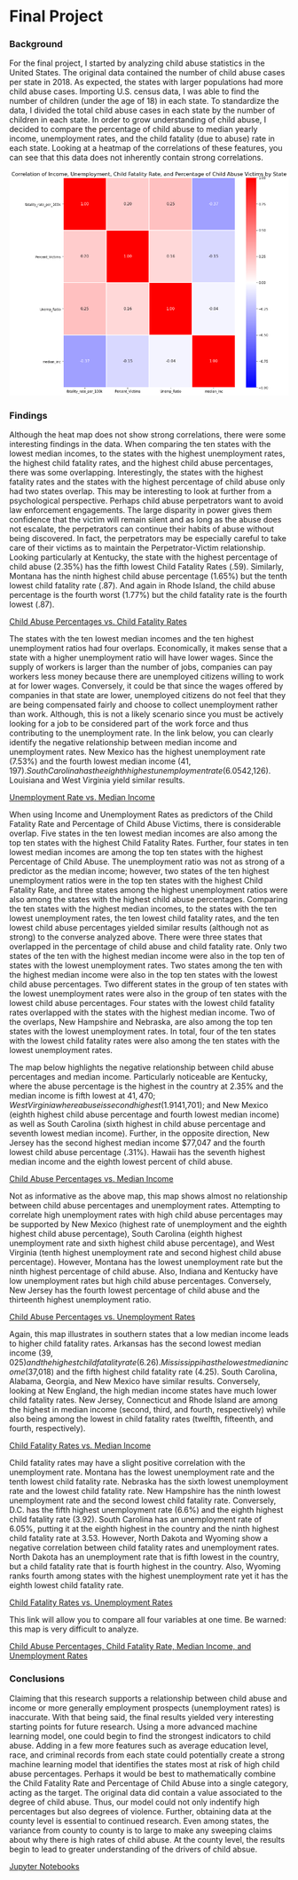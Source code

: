 # Final Project
### Background
For the final project, I started by analyzing child abuse statistics in the United States. The original data contained the number of child abuse cases per state in 2018. As expected, the states with larger populations had more child abuse cases. Importing U.S. census data, I was able to find the number of children (under the age of 18) in each state. To standardize the data, I divided the total child abuse cases in each state by the number of children in each state. In order to grow understanding of child abuse, I decided to compare the percentage of child abuse to median yearly income, unemployment rates, and the child fatality (due to abuse) rate in each state. Looking at a heatmap of the correlations of these features, you can see that this data does not inherently contain strong correlations. 

![Heatmap of Percentage of Child Abuse, Child Fatality Rate, Median Income, and Unemployment Rates](Correlation_Final.png)

### Findings
Although the heat map does not show strong correlations, there were some interesting findings in the data. When comparing the ten states with the lowest median incomes, to the states with the highest unemployment rates, the highest child fatality rates, and the highest child abuse percentages, there was some overlapping. Interestingly, the states with the highest fatality rates and the states with the highest percentage of child abuse only had two states overlap. This may be interesting to look at further from a psychological perspective. Perhaps child abuse perpetrators want to avoid law enforcement engagements. The large disparity in power gives them confidence that the victim will remain silent and as long as the abuse does not escalate, the perpetrators can continue their habits of abuse without being discovered. In fact, the perpetrators may be especially careful to take care of their victims as to maintain the Perpetrator-Victim relationship. Looking particularly at Kentucky, the state with the highest percentage of child abuse (2.35%) has the fifth lowest Child Fatality Rates (.59). Similarly, Montana has the ninth highest child abuse percentage (1.65%) but the tenth lowest child fatality rate (.87). And again in Rhode Island, the child abuse percentage is the fourth worst (1.77%) but the child fatality rate is the fourth lowest (.87).

[Child Abuse Percentages vs. Child Fatality Rates](https://ktwilliams15.github.io/abuse_perc/abuse_fatal.html)

The states with the ten lowest median incomes and the ten highest unemployment ratios had four overlaps. Economically, it makes sense that a state with a higher unemployment ratio will have lower wages. Since the supply of workers is larger than the number of jobs, companies can pay workers less money because there are unemployed citizens willing to work at for lower wages. Conversely, it could be that since the wages offered by companies in that state are lower, unemployed citizens do not feel that they are being compensated fairly and choose to collect unemployment rather than work. Although, this is not a likely scenario since you must be actively looking for a job to be considered part of the work force and thus contributing to the unemployment rate. In the link below, you can clearly identify the negative relationship between median income and unemployment rates. New Mexico has the highest unemployment rate (7.53%) and the fourth lowest median income ($41,197). South Carolina has the eighth highest unemployment rate (6.05%) and the seventh lowest median income ($42,126). Louisiana and West Virginia yield similar results.

[Unemployment Rate vs. Median Income](https://ktwilliams15.github.io/unemp_rate/unemp_inc.html)

When using Income and Unemployment Rates as predictors of the Child Fatality Rate and Percentage of Child Abuse Victims, there is considerable overlap. Five states in the ten lowest median incomes are also among the top ten states with the highest Child Fatality Rates. Further, four states in ten lowest median incomes are among the top ten states with the highest Percentage of Child Abuse. The unemployment ratio was not as strong of a predictor as the median income; however, two states of the ten highest unemployment ratios were in the top ten states with the highest Child Fatality Rate, and three states among the highest unemployment ratios were also among the states with the highest child abuse percentages. Comparing the ten states with the highest median incomes, to the states with the ten lowest unemployment rates, the ten lowest child fatality rates, and the ten lowest child abuse percentages yielded similar results (although not as strong) to the converse analyzed above. There were three states that overlapped in the percentage of child abuse and child fatality rate. Only two states of the ten with the highest median income were also in the top ten of states with the lowest unemployment rates. Two states among the ten with the highest median income were also in the top ten states with the lowest child abuse percentages. Two different states in the group of ten states with the lowest unemployment rates were also in the group of ten states with the lowest child abuse percentages. Four states with the lowest child fatality rates overlapped with the states with the highest median income. Two of the overlaps, New Hampshire and Nebraska, are also among the top ten states with the lowest unemployment rates. In total, four of the ten states with the lowest child fatality rates were also among the ten states with the lowest unemployment rates. 

The map below highlights the negative relationship between child abuse percentages and median income. Particularly noticeable are Kentucky, where the abuse percentage is the highest in the country at 2.35% and the median income is fifth lowest at $41,470; West Virginia where abuse is second highest (1.91%) and median income is sixth lowest ($41,701); and New Mexico (eighth highest child abuse percentage and fourth lowest median income) as well as South Carolina (sixth highest in child abuse percentage and seventh lowest median income). Further, in the opposite direction, New Jersey has the second highest median income $77,047 and the fourth lowest child abuse percentage (.31%). Hawaii has the seventh highest median income and the eighth lowest percent of child abuse. 


[Child Abuse Percentages vs. Median Income](https://ktwilliams15.github.io/abuse_perc/per_inc.html)

Not as informative as the above map, this map shows almost no relationship between child abuse percentages and unemployment rates. Attempting to correlate high unemployment rates with high child abuse percentages may be supported by New Mexico (highest rate of unemployment and the eighth highest child abuse percentage), South Carolina (eighth highest unemployment rate and sixth highest child abuse percentage), and West Virginia (tenth highest unemployment rate and second highest child abuse percentage). However, Montana has the lowest unemployment rate but the ninth highest percentage of child abuse. Also, Indiana and Kentucky have low unemployment rates but high child abuse percentages. Conversely, New Jersey has the fourth lowest percentage of child abuse and the thirteenth highest unemployment ratio.

[Child Abuse Percentages vs. Unemployment Rates](https://ktwilliams15.github.io/abuse_perc/per_un.html)

Again, this map illustrates in southern states that a low median income leads to higher child fatality rates. Arkansas has the second lowest median income ($39,025) and the highest child fatality rate (6.26). Mississippi has the lowest median income ($37,018) and the fifth highest child fatality rate (4.25). South Carolina, Alabama, Georgia, and New Mexico have similar results. Conversely, looking at New England, the high median income states have much lower child fatality rates. New Jersey, Connecticut and Rhode Island are among the highest in median income (second, third, and fourth, respectively) while also being among the lowest in child fatality rates (twelfth, fifteenth, and fourth, respectively). 

[Child Fatality Rates vs. Median Income](https://ktwilliams15.github.io/abuse_perc/fat_inc.html)

Child fatality rates may have a slight positive correlation with the unemployment rate. Montana has the lowest unemployment rate and the tenth lowest child fatality rate. Nebraska has the sixth lowest unemployment rate and the lowest child fatality rate. New Hampshire has the ninth lowest unemployment rate and the second lowest child fatality rate. Conversely, D.C. has the fifth highest unemployment rate (6.6%) and the eighth highest child fatality rate (3.92). South Carolina has an unemployment rate of 6.05%, putting it at the eighth highest in the country and the ninth highest child fatality rate at 3.53. However, North Dakota and Wyoming show a negative correlation between child fatality rates and unemployment rates. North Dakota has an unemployment rate that is fifth lowest in the country, but a child fatality rate that is fourth highest in the country. Also, Wyoming ranks fourth among states with the highest unemployment rate yet it has the eighth lowest child fatality rate.  

[Child Fatality Rates vs. Unemployment Rates](https://ktwilliams15.github.io/abuse_perc/fat_un.html)

This link will allow you to compare all four variables at one time. Be warned: this map is very difficult to analyze. 

[Child Abuse Percentages, Child Fatality Rate, Median Income, and Unemployment Rates](https://ktwilliams15.github.io/abuse_perc/final_project.html)


### Conclusions
Claiming that this research supports a relationship between child abuse and income or more generally employment prospects (unemployment rates) is inaccurate. With that being said, the final results yielded very interesting starting points for future research. Using a more advanced machine learning model, one could begin to find the strongest indicators to child abuse. Adding in a few more features such as average education level, race, and criminal records from each state could potentially create a strong machine learning model that identifies the states most at risk of high child abuse percentages. Perhaps it would be best to mathematically combine the Child Fatality Rate and Percentage of Child Abuse into a single category, acting as the target. The original data did contain a value associated to the degree of child abuse. Thus, our model could not only indentify high percentages but also degrees of violence. Further, obtaining data at the county level is essential to continued research. Even among states, the variance from county to county is to large to make any sweeping claims about why there is high rates of child abuse. At the county level, the results begin to lead to greater understanding of the drivers of child absue. 


[Jupyter Notebooks](https://nbviewer.jupyter.org/github/ktwilliams15/DATA_211_Final/blob/main/Final_Project.ipynb)
